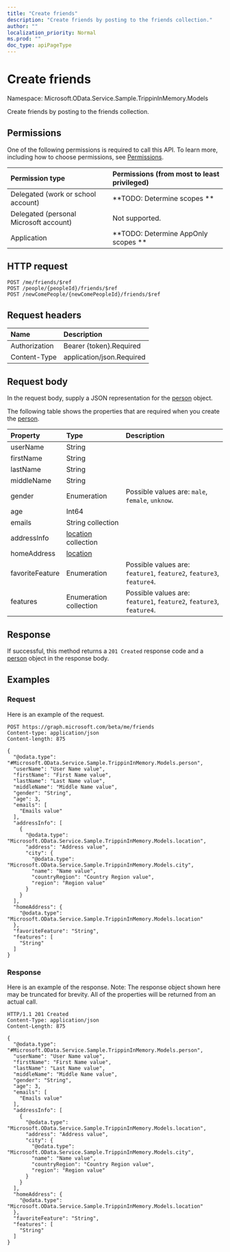 ```yaml
---
title: "Create friends"
description: "Create friends by posting to the friends collection."
author: ""
localization_priority: Normal
ms.prod: ""
doc_type: apiPageType
---
```


# Create friends

Namespace: Microsoft.OData.Service.Sample.TrippinInMemory.Models

Create friends by posting to the friends collection.

## Permissions
One of the following permissions is required to call this API. To learn more, including how to choose permissions, see [Permissions](/concepts/permissions-reference.md).

|Permission type|Permissions (from most to least privileged)|
|:---|:---|
|Delegated (work or school account)|**TODO: Determine scopes **|
|Delegated (personal Microsoft account)|Not supported.|
|Application|**TODO: Determine AppOnly scopes **|

## HTTP request
<!-- {
  "blockType": "ignored"
}
-->
``` http
POST /me/friends/$ref
POST /people/{peopleId}/friends/$ref
POST /newComePeople/{newComePeopleId}/friends/$ref
```

## Request headers
|Name|Description|
|:---|:---|
|Authorization|Bearer {token}.Required|
|Content-Type|application/json.Required|

## Request body
In the request body, supply a JSON representation for the [person](../resources/microsoft.odata.service.sample.trippininmemory.models-person.md) object.

The following table shows the properties that are required when you create the [person](../resources/microsoft.odata.service.sample.trippininmemory.models-person.md).

|Property|Type|Description|
|:---|:---|:---|
|userName|String||
|firstName|String||
|lastName|String||
|middleName|String||
|gender|Enumeration| Possible values are: `male`, `female`, `unknow`.|
|age|Int64||
|emails|String collection||
|addressInfo|[location](../resources/microsoft.odata.service.sample.trippininmemory.models-location.md) collection||
|homeAddress|[location](../resources/microsoft.odata.service.sample.trippininmemory.models-location.md)||
|favoriteFeature|Enumeration| Possible values are: `feature1`, `feature2`, `feature3`, `feature4`.|
|features|Enumeration collection| Possible values are: `feature1`, `feature2`, `feature3`, `feature4`.|



## Response
If successful, this method returns a `201 Created` response code and a [person](../resources/microsoft.odata.service.sample.trippininmemory.models-person.md) object in the response body.

## Examples

### Request
Here is an example of the request.
<!-- {
  "blockType": "request",
  "name": "create_person_from_people"
}
-->
``` http
POST https://graph.microsoft.com/beta/me/friends
Content-type: application/json
Content-length: 875

{
  "@odata.type": "#Microsoft.OData.Service.Sample.TrippinInMemory.Models.person",
  "userName": "User Name value",
  "firstName": "First Name value",
  "lastName": "Last Name value",
  "middleName": "Middle Name value",
  "gender": "String",
  "age": 3,
  "emails": [
    "Emails value"
  ],
  "addressInfo": [
    {
      "@odata.type": "Microsoft.OData.Service.Sample.TrippinInMemory.Models.location",
      "address": "Address value",
      "city": {
        "@odata.type": "Microsoft.OData.Service.Sample.TrippinInMemory.Models.city",
        "name": "Name value",
        "countryRegion": "Country Region value",
        "region": "Region value"
      }
    }
  ],
  "homeAddress": {
    "@odata.type": "Microsoft.OData.Service.Sample.TrippinInMemory.Models.location"
  },
  "favoriteFeature": "String",
  "features": [
    "String"
  ]
}
```

### Response
Here is an example of the response. Note: The response object shown here may be truncated for brevity. All of the properties will be returned from an actual call.
<!-- {
  "blockType": "response",
  "truncated": true,
  "@odata.type": "microsoft.odata.service.sample.trippininmemory.models.person"
}
-->
``` http
HTTP/1.1 201 Created
Content-Type: application/json
Content-Length: 875

{
  "@odata.type": "#Microsoft.OData.Service.Sample.TrippinInMemory.Models.person",
  "userName": "User Name value",
  "firstName": "First Name value",
  "lastName": "Last Name value",
  "middleName": "Middle Name value",
  "gender": "String",
  "age": 3,
  "emails": [
    "Emails value"
  ],
  "addressInfo": [
    {
      "@odata.type": "Microsoft.OData.Service.Sample.TrippinInMemory.Models.location",
      "address": "Address value",
      "city": {
        "@odata.type": "Microsoft.OData.Service.Sample.TrippinInMemory.Models.city",
        "name": "Name value",
        "countryRegion": "Country Region value",
        "region": "Region value"
      }
    }
  ],
  "homeAddress": {
    "@odata.type": "Microsoft.OData.Service.Sample.TrippinInMemory.Models.location"
  },
  "favoriteFeature": "String",
  "features": [
    "String"
  ]
}
```

